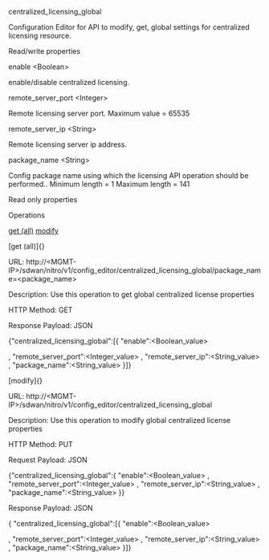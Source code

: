 centralized\_licensing\_global

Configuration Editor for API to modify, get, global settings for centralized licensing resource.

Read/write properties

enable &lt;Boolean&gt;

enable/disable centralized licensing.

remote\_server\_port &lt;Integer&gt;

Remote licensing server port. Maximum value = 65535

remote\_server\_ip &lt;String&gt;

Remote licensing server ip address.

package\_name &lt;String&gt;

Config package name using which the licensing API operation should be performed.. Minimum length = 1 Maximum length = 141

Read only properties

Operations

[get (all)](#get_all) [modify](#modify)

[get (all)]{}

URL: http://&lt;MGMT-IP&gt;/sdwan/nitro/v1/config\_editor/centralized\_licensing\_global/package\_name=&lt;package\_name&gt;

Description: Use this operation to get global centralized license properties

HTTP Method: GET

Response Payload: JSON

{"centralized\_licensing\_global":\[{ "enable":&lt;Boolean\_value&gt;

, "remote\_server\_port":&lt;Integer\_value&gt; , "remote\_server\_ip":&lt;String\_value&gt; , "package\_name":&lt;String\_value&gt; }\]}

[modify]{}

URL: http://&lt;MGMT-IP&gt;/sdwan/nitro/v1/config\_editor/centralized\_licensing\_global

Description: Use this operation to modify global centralized license properties

HTTP Method: PUT

Request Payload: JSON

{"centralized\_licensing\_global":{ "enable":&lt;Boolean\_value&gt; , "remote\_server\_port":&lt;Integer\_value&gt; , "remote\_server\_ip":&lt;String\_value&gt; , "package\_name":&lt;String\_value&gt; }}

Response Payload: JSON

{ "centralized\_licensing\_global":\[{ "enable":&lt;Boolean\_value&gt;

, "remote\_server\_port":&lt;Integer\_value&gt; , "remote\_server\_ip":&lt;String\_value&gt; , "package\_name":&lt;String\_value&gt; }\]}
